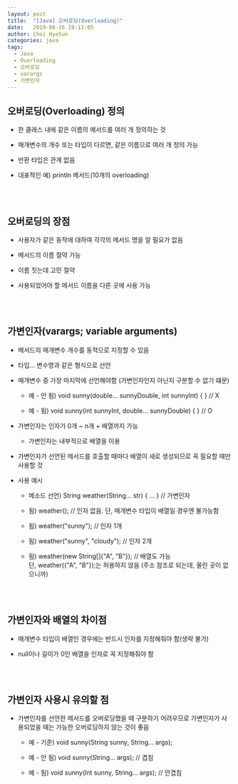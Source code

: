 ```yaml
---
layout: post
title:  "[Java] 오버로딩(Overloading)"
date:   2019-08-16 19:11:05
author: Choi HyeSun
categories: java
tags:
  - Java
  - Overloading
  - 오버로딩
  - varargs
  - 가변인자
---
```


## 오버로딩(Overloading) 정의

- 한 클래스 내에 같은 이름의 메서드를 여러 개 정의하는 것

- 매개변수의 개수 또는 타입이 다르면, 같은 이름으로 여러 개 정의 가능

- 반환 타입은 관계 없음

- 대표적인 예) println 메서드(10개의 overloading)

<br>
<br>

## 오버로딩의 장점

- 사용자가 같은 동작에 대하여 각각의 메서드 명을 알 필요가 없음

- 메서드의 이름 절약 가능

- 이름 짓는데 고민 절약

- 사용되었어야 할 메서드 이름을 다른 곳에 사용 가능

<br>
<br>

## 가변인자(varargs; variable arguments)

- 메서드의 매개변수 개수를 동적으로 지정할 수 있음

- 타입... 변수명과 같은 형식으로 선언

- 매개변수 중 가장 마지막에 선언해야함 (가변인자인지 아닌지 구분할 수 없기 떄문)

  - 예 - 안 됨) void sunny(double... sunnyDouble, int sunnyInt) { } // X

  - 예 - 됨)     void sunny(int sunnyInt, double... sunnyDouble) { } // O

- 가변인자는 인자가 0개 ~ n개 + 배열까지 가능

  - 가변인자는 내부적으로 배열을 이용
  
- 가변인자가 선언된 메서드를 호출할 때마다 배열이 새로 생성되므로 꼭 필요할 때만 사용할 것

- 사용 예시

  - 메소드 선언) String weather(String... str) { ... } // 가변인자

  - 됨) weather(); // 인자 없음. 단, 매개변수 타입이 배열일 경우엔 불가능함

  - 됨) weather("sunny"); // 인자 1개

  - 됨) weather("sunny", "cloudy"); // 인자 2개

  - 됨) weather(new String[]{"A", "B"}); // 배열도 가능
  <br>단, weather({"A", "B"});는 허용하지 않음 (주소 참조로 되는데, 올린 곳이 없으니까)

<br>
<br>

## 가변인자와 배열의 차이점

- 매개변수 타입이 배열인 경우에는 반드시 인자를 지정해줘야 함(생략 불가)

- null이나 길이가 0인 배열을 인자로 꼭 지정해줘야 함

<br>
<br>

## 가변인자 사용시 유의할 점

- 가변인자를 선언한 메서드를 오버로딩했을 때 구분하기 어려우므로 가변인자가 사용되었을 때는 가능한 오버로딩하지 않는 것이 좋음

  - 예 - 기준)  void sunny(String sunny, String... args);

  - 예 - 안 됨) void sunny(String... args); // 겹침

  - 예 - 됨)     void sunny(Int sunny, String... args); // 안겹침
